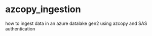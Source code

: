# azcopy_ingestion
how to ingest data in an azure datalake gen2 using azcopy and SAS authentication
